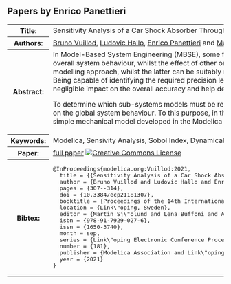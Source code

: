## Papers by Enrico Panettieri
<table><tr><th>Title:</th>
<td>Sensitivity Analysis of a Car Shock Absorber Through a Functional Mock-up Units-Based Modelling Strategy</td>
</tr>
<tr><th>Authors:</th>
<td>
<a href="/proceedings/authors/BrunoVuillod">Bruno Vuillod</a>, <a href="/proceedings/authors/LudovicHallo">Ludovic Hallo</a>, <a href="/proceedings/authors/EnricoPanettieri">Enrico Panettieri</a> and <a href="/proceedings/authors/MarcoMontemurro">Marco Montemurro</a></td>
</tr>
<tr><th>Abstract:</th>
<td>In Model-Based System Engineering (MBSE), some functional sub-systems can have a considerable influence on the overall system behaviour, whilst the effect of other ones can be neglected. Of course, the former requires a refined modelling approach, whilst the latter can be suitably represented by means of low-fidelity models (usually 0D models). Being capable of identifying the required precision level of sub-systems can help reducing the system complexity, with a negligible impact on the overall accuracy and help deepen the calculations in the system parts where it is necessary.<br>

To determine which sub-systems models must be refined, suitable indicators must be introduced to assess their influence on the global system behaviour. To this purpose, in this work, a sensitivity analysis based on Sobol&#x27;s indices coupled with a simple mechanical model developed in the Modelica environment is proposed to achieve the aforementioned task.</td></tr>
<tr><th>Keywords:</th>
<td>Modelica, Sensivity Analysis, Sobol Index, Dynamical System</td></tr>
<tr><th>Paper:</th>
<td><a href="https://doi.org/10.3384/ecp21181307">full paper</a> <a rel="license" href="http://creativecommons.org/licenses/by/4.0/"><img alt="Creative Commons License" style="border-width:0" src="https://i.creativecommons.org/l/by/4.0/88x31.png" /></a></td>
</tr>
<tr><th>Bibtex:</th>
<td><pre>
@InProceedings{modelica.org:Vuillod:2021,
  title = {{Sensitivity Analysis of a Car Shock Absorber Through a Functional Mock-up Units-Based Modelling Strategy}},
  author = {Bruno Vuillod and Ludovic Hallo and Enrico Panettieri and Marco Montemurro},
  pages = {307--314},
  doi = {10.3384/ecp21181307},
  booktitle = {Proceedings of the 14th International Modelica Conference},
  location = {Link\&quot;oping, Sweden},
  editor = {Martin Sj\&quot;olund and Lena Buffoni and Adrian Pop and Lennart Ochel},
  isbn = {978-91-7929-027-6},
  issn = {1650-3740},
  month = sep,
  series = {Link\&quot;oping Electronic Conference Proceedings},
  number = {181},
  publisher = {Modelica Association and Link\&quot;oping University Electronic Press},
  year = {2021}
}
</pre></td></tr>
</table><br>
